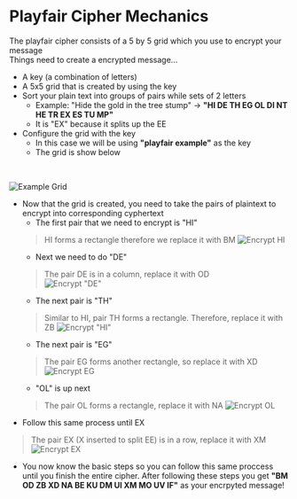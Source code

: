 # Playfair Cipher Mechanics
The playfair cipher consists of a 5 by 5 grid which you use to encrypt your message
</br>
Things need to create a encrypted message...
* A key (a combination of letters)
* A 5x5 grid that is created by using the key
* Sort your plain text into groups of pairs while sets of 2 letters
  * Example: "Hide the gold in the tree stump" -> **"HI DE TH EG OL DI NT HE TR EX ES TU MP"**
  * It is "EX" because it splits up the EE
* Configure the grid with the key
  * In this case we will be using **"playfair example"** as the key
  * The grid is show below
</br>

![Example Grid](https://upload.wikimedia.org/wikipedia/commons/e/ef/Playfair_Cipher_building_grid_omitted_letters.png)

* Now that the grid is created, you need to take the pairs of plaintext to encrypt into corresponding cyphertext
  * The first pair that we need to encrypt is "HI"
  > HI forms a rectangle therefore we replace it with BM
  ![Encrypt HI](https://upload.wikimedia.org/wikipedia/commons/4/40/Playfair_Cipher_01_HI_to_BM.png)
  * Next we need to do "DE"
  > The pair DE is in a column, replace it with OD           
  ![Encrypt "DE"](https://upload.wikimedia.org/wikipedia/commons/4/44/Playfair_Cipher_02_DE_to_OD.png)
  * The next pair is "TH"
  > Similar to HI, pair TH forms a rectangle. Therefore, replace it with ZB
  ![Encrypt "HI"](https://upload.wikimedia.org/wikipedia/commons/1/1b/Playfair_Cipher_03_TH_to_ZB.png)
  * The next pair is "EG"
  > The pair EG forms another rectangle, so replace it with XD
  ![Encrypt EG](https://upload.wikimedia.org/wikipedia/commons/f/fb/Playfair_Cipher_04_EG_to_XD.png)
  * "OL" is up next
  > The pair OL forms a rectangle, replace it with NA
  ![Encrypt OL](https://upload.wikimedia.org/wikipedia/commons/7/79/Playfair_Cipher_05_OL_to_NA.png)
 * Follow this same process until EX
 > The pair EX (X inserted to split EE) is in a row, replace it with XM	
 ![Encrypt EX](https://upload.wikimedia.org/wikipedia/commons/2/29/Playfair_Cipher_10_EX_to_XD.png)
 * You now know the basic steps so you can follow this same proccess until you finish the entire cipher.
After following these steps you get **"BM OD ZB XD NA BE KU DM UI XM MO UV IF"** as your encrpyted message!
